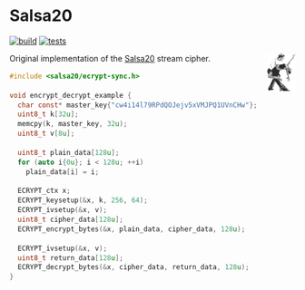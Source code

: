 # Salsa20

[![build](https://github.com/ZIMO-Elektronik/Salsa20/actions/workflows/build.yml/badge.svg)](https://github.com/ZIMO-Elektronik/Salsa20/actions/workflows/build.yml) [![tests](https://github.com/ZIMO-Elektronik/Salsa20/actions/workflows/tests.yml/badge.svg)](https://github.com/ZIMO-Elektronik/Salsa20/actions/workflows/tests.yml)

<img src="data/images/logo.png" width="10%" align="right">

Original implementation of the [Salsa20](https://en.wikipedia.org/wiki/Salsa20) stream cipher.

```c
#include <salsa20/ecrypt-sync.h>

void encrypt_decrypt_example {
  char const* master_key{"cw4i14l79RPdQOJejv5xVMJPQ1UVnCHw"};
  uint8_t k[32u];
  memcpy(k, master_key, 32u);
  uint8_t v[8u];

  uint8_t plain_data[128u];
  for (auto i{0u}; i < 128u; ++i)
    plain_data[i] = i;

  ECRYPT_ctx x;
  ECRYPT_keysetup(&x, k, 256, 64);
  ECRYPT_ivsetup(&x, v);
  uint8_t cipher_data[128u];
  ECRYPT_encrypt_bytes(&x, plain_data, cipher_data, 128u);

  ECRYPT_ivsetup(&x, v);
  uint8_t return_data[128u];
  ECRYPT_decrypt_bytes(&x, cipher_data, return_data, 128u);
}
```